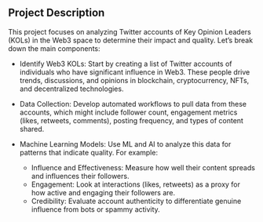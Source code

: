 ## Project Description
This project focuses on analyzing Twitter accounts of Key Opinion Leaders (KOLs) in the Web3 space to determine their impact and quality. Let’s break down the main components:

+ Identify Web3 KOLs: Start by creating a list of Twitter accounts of individuals who have significant influence in Web3. These people drive trends, discussions, and opinions in blockchain, cryptocurrency, NFTs, and decentralized technologies.

+ Data Collection: Develop automated workflows to pull data from these accounts, which might include follower count, engagement metrics (likes, retweets, comments), posting frequency, and types of content shared.

+ Machine Learning Models: Use ML and AI to analyze this data for patterns that indicate quality. For example:
  + Influence and Effectiveness: Measure how well their content spreads and influences their followers.
  + Engagement: Look at interactions (likes, retweets) as a proxy for how active and engaging their followers are.
  + Credibility: Evaluate account authenticity to differentiate genuine influence from bots or spammy activity.
